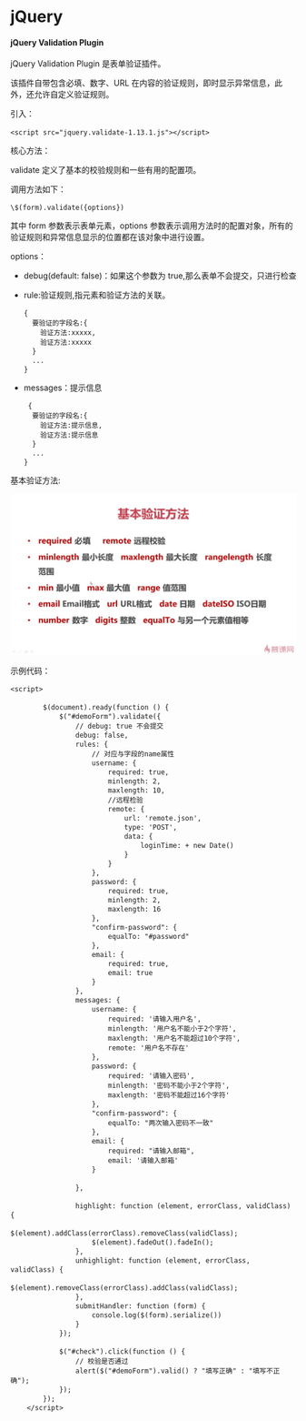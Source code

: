 # jQuery

#### jQuery Validation Plugin

jQuery Validation Plugin 是表单验证插件。

该插件自带包含必填、数字、URL 在内容的验证规则，即时显示异常信息，此外，还允许自定义验证规则。

引入：

`<script src="jquery.validate-1.13.1.js"></script>`

核心方法：

validate 定义了基本的校验规则和一些有用的配置项。

调用方法如下：

```
\$(form).validate({options})

```

其中 form 参数表示表单元素，options 参数表示调用方法时的配置对象，所有的验证规则和异常信息显示的位置都在该对象中进行设置。

options：

- debug(default: false)：如果这个参数为 true,那么表单不会提交，只进行检查
- rule:验证规则,指元素和验证方法的关联。

  ```
  {
    要验证的字段名:{
      验证方法:xxxxx,
      验证方法:xxxxx
    }
    ...
  }
  ```

- messages：提示信息

  ```
   {
    要验证的字段名:{
      验证方法:提示信息,
      验证方法:提示信息
    }
    ...
  }

  ```

基本验证方法:

![基本验证方法](images/validate.jpg)

示例代码：

```
<script>

        $(document).ready(function () {
            $("#demoForm").validate({
                // debug: true 不会提交
                debug: false,
                rules: {
                    // 对应与字段的name属性
                    username: {
                        required: true,
                        minlength: 2,
                        maxlength: 10,
                        //远程检验
                        remote: {
                            url: 'remote.json',
                            type: 'POST',
                            data: {
                                loginTime: + new Date()
                            }
                        }
                    },
                    password: {
                        required: true,
                        minlength: 2,
                        maxlength: 16
                    },
                    "confirm-password": {
                        equalTo: "#password"
                    },
                    email: {
                        required: true,
                        email: true
                    }
                },
                messages: {
                    username: {
                        required: '请输入用户名',
                        minlength: '用户名不能小于2个字符',
                        maxlength: '用户名不能超过10个字符',
                        remote: '用户名不存在'
                    },
                    password: {
                        required: '请输入密码',
                        minlength: '密码不能小于2个字符',
                        maxlength: '密码不能超过16个字符'
                    },
                    "confirm-password": {
                        equalTo: "两次输入密码不一致"
                    },
                    email: {
                        required: "请输入邮箱",
                        email: '请输入邮箱'
                    }

                },

                highlight: function (element, errorClass, validClass) {
                    $(element).addClass(errorClass).removeClass(validClass);
                    $(element).fadeOut().fadeIn();
                },
                unhighlight: function (element, errorClass, validClass) {
                    $(element).removeClass(errorClass).addClass(validClass);
                },
                submitHandler: function (form) {
                    console.log($(form).serialize())
                }
            });

            $("#check").click(function () {
                // 校验是否通过
                alert($("#demoForm").valid() ? "填写正确" : "填写不正确");
            });
        });
    </script>
```
